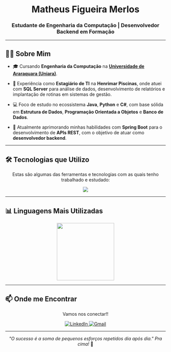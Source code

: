 <div align="center">
  <h1>Matheus Figueira Merlos</h1>
  <h3>Estudante de Engenharia da Computação | Desenvolvedor Backend em Formação</h3>
</div>

---

## 👨‍💻 Sobre Mim

* 🎓 Cursando **Engenharia da Computação** na [**Universidade de Araraquara (Uniara)**](https://uniara.com.br/).

* 🚀 Experiência como **Estagiário de TI** na **Henrimar Piscinas**, onde atuei com **SQL Server** para análise de dados, desenvolvimento de relatórios e implantação de rotinas em sistemas de gestão.

* 💻 Foco de estudo no ecossistema **Java**, **Python** e **C#**, com base sólida em **Estrutura de Dados**, **Programação Orientada a Objetos** e **Banco de Dados**.

* 🎯 Atualmente aprimorando minhas habilidades com **Spring Boot** para o desenvolvimento de **APIs REST**, com o objetivo de atuar como **desenvolvedor backend**.

---

## 🛠️ Tecnologias que Utilizo

<div align="center">
  <p>Estas são algumas das ferramentas e tecnologias com as quais tenho trabalhado e estudado:</p>
  <a href="https://skillicons.dev">
    <img src="https://skillicons.dev/icons?i=java,python,c,cs,spring,sql,git,docker" />
  </a>
</div>

---

## 📊 Linguagens Mais Utilizadas

<div align="center">
  <img height="180em" src="https://github-readme-stats.vercel.app/api/top-langs/?username=Mafmerlos&layout=compact&langs_count=8&theme=tokyonight"/>
</div>

---

## 📫 Onde me Encontrar

<div align="center">
  <p>Vamos nos conectar!!</p>
  <a href="https://www.linkedin.com/in/matheus-merlos-531089243/" target="_blank">
    <img src="https://img.shields.io/badge/LinkedIn-0077B5?style=for-the-badge&logo=linkedin&logoColor=white" alt="LinkedIn">
  </a>
  <a href="mailto:matheusmerlos02@gmail.com" target="_blank">
    <img src="https://img.shields.io/badge/Gmail-D14836?style=for-the-badge&logo=gmail&logoColor=white" alt="Gmail">
  </a>
</div>

---

<div align="center">
  <i>"O sucesso é a soma de pequenos esforços repetidos dia após dia." Pra cima! </i>💪
  
</div>
